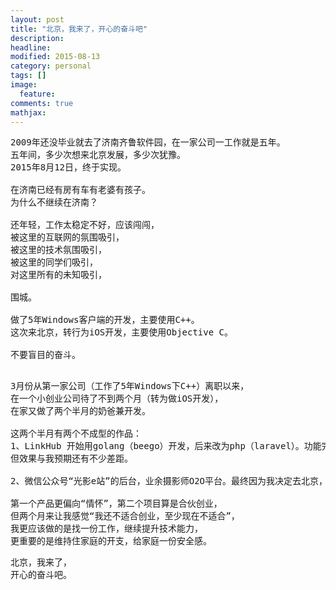 ```yaml
---
layout: post
title: "北京，我来了，开心的奋斗吧"
description:
headline:
modified: 2015-08-13
category: personal
tags: []
image:
  feature:
comments: true
mathjax:
---
```


<pre>
2009年还没毕业就去了济南齐鲁软件园，在一家公司一工作就是五年。
五年间，多少次想来北京发展，多少次犹豫。
2015年8月12日，终于实现。

在济南已经有房有车有老婆有孩子。
为什么不继续在济南？

还年轻，工作太稳定不好，应该闯闯，
被这里的互联网的氛围吸引，
被这里的技术氛围吸引，
被这里的同学们吸引，
对这里所有的未知吸引，

围城。

做了5年Windows客户端的开发，主要使用C++。
这次来北京，转行为iOS开发，主要使用Objective C。

不要盲目的奋斗。

</pre>


<pre>
3月份从第一家公司（工作了5年Windows下C++）离职以来，
在一个小创业公司待了不到两个月（转为做iOS开发），
在家又做了两个半月的奶爸兼开发。

这两个半月有两个不成型的作品：
1、LinkHub 开始用golang（beego）开发，后来改为php（laravel）。功能完成了70%，
但效果与我预期还有不少差距。

2、微信公众号“光影e站”的后台，业余摄影师O2O平台。最终因为我决定去北京，转交。

第一个产品更偏向“情怀”，第二个项目算是合伙创业，
但两个月来让我感觉“我还不适合创业，至少现在不适合”，
我更应该做的是找一份工作，继续提升技术能力，
更重要的是维持住家庭的开支，给家庭一份安全感。
</pre>

<pre>
北京，我来了，
开心的奋斗吧。
</pre>
